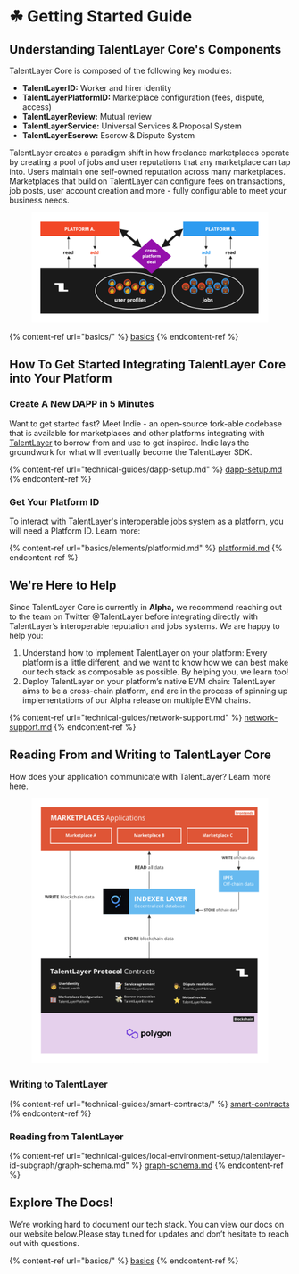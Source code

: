 # ☘ Getting Started Guide

## Understanding TalentLayer Core's Components <a href="#understanding-talentlayer-cores-components" id="understanding-talentlayer-cores-components"></a>

TalentLayer Core is composed of the following key modules:

* **TalentLayerID:** Worker and hirer identity
* **TalentLayerPlatformID:** Marketplace configuration (fees, dispute, access)
* **TalentLayerReview:** Mutual review&#x20;
* **TalentLayerService:** Universal Services & Proposal System
* **TalentLayerEscrow:** Escrow & Dispute System

TalentLayer creates a paradigm shift in how freelance marketplaces operate by creating a pool of jobs and user reputations that any marketplace can tap into. Users maintain one self-owned reputation across many marketplaces. Marketplaces that build on TalentLayer can configure fees on transactions, job posts, user account creation and more - fully configurable to meet your business needs.&#x20;

<figure><img src=".gitbook/assets/image.png" alt=""><figcaption></figcaption></figure>

{% content-ref url="basics/" %}
[basics](basics/)
{% endcontent-ref %}

## How To Get Started Integrating TalentLayer Core into Your Platform <a href="#how-to-get-started-integrating-talentlayer-core-into-your-platform" id="how-to-get-started-integrating-talentlayer-core-into-your-platform"></a>

### Create A New DAPP in 5 Minutes <a href="#explore-the-indie-demo-dapp" id="explore-the-indie-demo-dapp"></a>

Want to get started fast? Meet Indie - an open-source fork-able codebase that is available for marketplaces and other platforms integrating with [TalentLayer](https://docs.talentlayer.org/) to borrow from and use to get inspired. Indie lays the groundwork for what will eventually become the TalentLayer SDK.

{% content-ref url="technical-guides/dapp-setup.md" %}
[dapp-setup.md](technical-guides/dapp-setup.md)
{% endcontent-ref %}

### Get Your Platform ID <a href="#were-here-to-help" id="were-here-to-help"></a>

To interact with TalentLayer's interoperable jobs system as a platform, you will need a Platform ID. Learn more:

{% content-ref url="basics/elements/platformid.md" %}
[platformid.md](basics/elements/platformid.md)
{% endcontent-ref %}

## We're Here to Help <a href="#were-here-to-help" id="were-here-to-help"></a>

Since TalentLayer Core is currently in **Alpha,** we recommend reaching out to the team on Twitter @TalentLayer before integrating directly with TalentLayer’s interoperable reputation and jobs systems. We are happy to help you:

1. Understand how to implement TalentLayer on your platform: Every platform is a little different, and we want to know how we can best make our tech stack as composable as possible. By helping you, we learn too!
2. Deploy TalentLayer on your platform’s native EVM chain: TalentLayer aims to be a cross-chain platform, and are in the process of spinning up implementations of our Alpha release on multiple EVM chains.

{% content-ref url="technical-guides/network-support.md" %}
[network-support.md](technical-guides/network-support.md)
{% endcontent-ref %}

## Reading From and Writing to TalentLayer Core <a href="#reading-and-writing-to-talentlayer-core" id="reading-and-writing-to-talentlayer-core"></a>

How does your application communicate with TalentLayer? Learn more here.

<figure><img src=".gitbook/assets/image (1) (2).png" alt=""><figcaption></figcaption></figure>

### Writing to TalentLayer

{% content-ref url="technical-guides/smart-contracts/" %}
[smart-contracts](technical-guides/smart-contracts/)
{% endcontent-ref %}

### Reading from TalentLayer

{% content-ref url="technical-guides/local-environment-setup/talentlayer-id-subgraph/graph-schema.md" %}
[graph-schema.md](technical-guides/local-environment-setup/talentlayer-id-subgraph/graph-schema.md)
{% endcontent-ref %}

## Explore The Docs! <a href="#explore-the-docs" id="explore-the-docs"></a>

We’re working hard to document our tech stack. You can view our docs on our website below.Please stay tuned for updates and don’t hesitate to reach out with questions.

{% content-ref url="basics/" %}
[basics](basics/)
{% endcontent-ref %}
